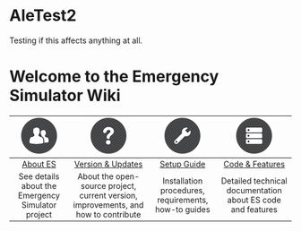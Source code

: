 # AleTest2


Testing if this affects anything at all.

# Welcome to the Emergency Simulator Wiki

[users]: https://github.com/HampelAlexandre/AleTest2/blob/master/users.png 
[help]: https://github.com/HampelAlexandre/AleTest2/blob/master/help.png 
[tools]: https://github.com/HampelAlexandre/AleTest2/blob/master/tools.png 
[database]: https://github.com/HampelAlexandre/AleTest2/blob/master/database.png 


|![users]                    |![help]                          |![tools]                       |![database]              |
|:--------------------------:|:-------------------------------:|:-----------------------------:|:-----------------------:|
|[About ES](ES-overview)|[Version & Updates](ES-updates)|[Setup Guide](ES-setup)|[Code & Features](ES-documentation)|
|See details about the Emergency Simulator project | About the open-source project, current version, improvements, and how to contribute | Installation procedures, requirements, how-to guides | Detailed technical documentation about ES code and features |
